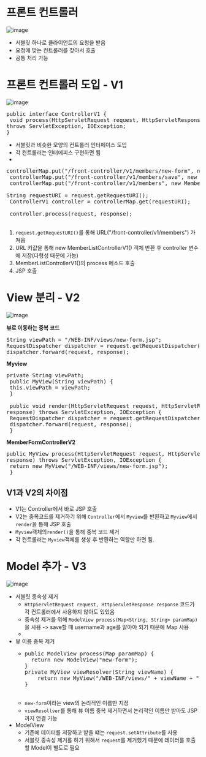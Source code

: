 # 프론트 컨트롤러
![image](https://user-images.githubusercontent.com/59104703/168731357-d3397749-ee97-40e2-ba85-ca485d163098.png)
- 서블릿 하나로 클라이언트의 요청을 받음
- 요청에 맞는 컨트롤러를 찾아서 호출
- 공통 처리 가능

# 프론트 컨트롤러 도입 - V1
![image](https://user-images.githubusercontent.com/59104703/168731684-41173c99-0a0a-4148-9fbe-3c7e59381c01.png)
<pre>
public interface ControllerV1 {
 void process(HttpServletRequest request, HttpServletResponse response)
throws ServletException, IOException;
}
</pre>
- 서블릿과 비슷한 모양의 컨트롤러 인터페이스 도입
- 각 컨트롤러는 인터에피스 구현하면 됨
- 
<pre>
controllerMap.put("/front-controller/v1/members/new-form", new MemberFormControllerV1());
 controllerMap.put("/front-controller/v1/members/save", new MemberSaveControllerV1());
 controllerMap.put("/front-controller/v1/members", new MemberListControllerV1());

String requestURI = request.getRequestURI();
 ControllerV1 controller = controllerMap.get(requestURI);
 
 controller.process(request, response);

</pre>
1.  ```request.getRequestURI()```를 통해 URL("/front-controller/v1/members") 가져옴
2.  URL 키값을 통해 new MemberListControllerV1() 객체 반환 후 controller 변수에 저장(다형성 때문에 가능)
3.  MemberListControllerV1()의 process 메소드 호출
4.  JSP 호출


# View 분리 - V2
![image](https://user-images.githubusercontent.com/59104703/168734076-90121ea7-eba3-4037-b1ad-b2352200917b.png)

**뷰로 이동하는 중복 코드**
<pre>
String viewPath = "/WEB-INF/views/new-form.jsp";
RequestDispatcher dispatcher = request.getRequestDispatcher(viewPath);
dispatcher.forward(request, response);
</pre>

**Myview**
<pre>
private String viewPath;
 public MyView(String viewPath) {
 this.viewPath = viewPath;
 }
 
 public void render(HttpServletRequest request, HttpServletResponse
response) throws ServletException, IOException {
 RequestDispatcher dispatcher = request.getRequestDispatcher(viewPath);
 dispatcher.forward(request, response);
 }
</pre>

**MemberFormControllerV2**
<pre>
public MyView process(HttpServletRequest request, HttpServletResponse
response) throws ServletException, IOException {
 return new MyView("/WEB-INF/views/new-form.jsp");
 }
</pre>
## V1과 V2의 차이점
- V1는 Controller에서 바로 JSP 호출
- V2는 중복코드를 제거하기 위해 ```Controller```에서 ```Myview```를 반환하고 ```Myview```에서 ```render```을 통해 JSP 호출
- ```Myview```객체의```render()```을 통해 중복 코드 제거
- 각 컨트롤러는 ```Myview```객체를 생성 후 반환하는 역할만 하면 됨.


# Model 추가 - V3

![image](https://user-images.githubusercontent.com/59104703/168736385-0dad4327-b7c2-4f7b-9759-111aaab4a043.png)

- 서블릿 종속성 제거
  - ```HttpServletRequest request, HttpServletResponse response``` 코드가 각 컨트롤러에서 사용하지 않아도 있었음
  - 중속성 제거를 위해 ```ModelView process(Map<String, String> paramMap)```을 사용 -> save할 때 username과 age를 알아야 되기 때문에 Map 사용
  - 
- 뷰 이름 중복 제거
  - <pre>
    public ModelView process(Map<String, String> paramMap) {
      return new ModelView("new-form");
    }
    private MyView viewResolver(String viewName) {
        return new MyView("/WEB-INF/views/" + viewName + ".jsp");
    }
      
    </pre>
  - ```new-form```이라는 view의 논리적인 이름만 지정
  - ```viewResollver```를 통해 뷰 이름 중복 제거하면서 논리적인 이름만 받아도 JSP까지 연결 가능
- ModelView
  - 기존에 데이터를 저장하고 받을 떄는 ```request.setAttribute```를 사용
  - 서블릿 종속성 제거를 하기 위해서 ```request```를 제거했기 때문에 데이터를 호출할 Model이 별도로 필요

